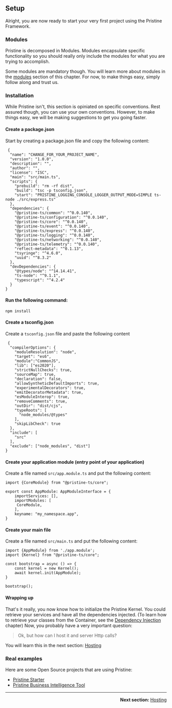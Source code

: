 Setup
------

Alright, you are now ready to start your very first project using the Pristine Framework.

### Modules
Pristine is decomposed in Modules. Modules encapsulate specific functionality so you should really only include the modules for what you are trying to accomplish.

Some modules are mandatory though. You will learn more about modules in the [modules](05.modules.md) section of this chapter. For now, to make things easy, simply follow along and trust us.

### Installation
While Pristine isn't, this section is opiniated on specific conventions. Rest assured though, you can use your own conventions. However, to make things easy, we will be making suggestions to get you going faster.

#### Create a package.json
Start by creating a package.json file and copy the following content:

```
 {
  "name": "CHANGE_FOR_YOUR_PROJECT_NAME",
  "version": "1.0.0",
  "description": "",
  "author": "",
  "license": "ISC",
  "main": "src/main.ts",
  "scripts": {
    "prebuild": "rm -rf dist",
    "build": "tsc -p tsconfig.json",
    "start": "PRISTINE_LOGGING_CONSOLE_LOGGER_OUTPUT_MODE=SIMPLE ts-node ./src/express.ts"
  },
  "dependencies": {
    "@pristine-ts/common": "^0.0.140",
    "@pristine-ts/configuration": "^0.0.140",
    "@pristine-ts/core": "^0.0.140",
    "@pristine-ts/event": "^0.0.140",
    "@pristine-ts/express": "^0.0.140",
    "@pristine-ts/logging": "^0.0.140",
    "@pristine-ts/networking": "^0.0.140",
    "@pristine-ts/telemetry": "^0.0.140",
    "reflect-metadata": "^0.1.13",
    "tsyringe": "^4.6.0",
    "uuid": "^8.3.2"
  },
  "devDependencies": {
    "@types/node": "^14.14.41",
    "ts-node": "^9.1.1",
    "typescript": "^4.2.4"
  }
}
```

#### Run the following command:

```
npm install
```

#### Create a tsconfig.json
Create a `tsconfig.json` file and paste the following content

```
 {
  "compilerOptions": {
    "moduleResolution": "node",
    "target": "es6",
    "module":"CommonJS",
    "lib": ["es2020"],
    "strictNullChecks": true,
    "sourceMap": true,
    "declaration": false,
    "allowSyntheticDefaultImports": true,
    "experimentalDecorators": true,
    "emitDecoratorMetadata": true,
    "esModuleInterop": true,
    "removeComments": true,
    "outDir": "dist/cjs",
    "typeRoots": [
      "node_modules/@types"
    ],
    "skipLibCheck": true
  },
  "include": [
    "src"
  ],
  "exclude": ["node_modules", "dist"]
}

```

#### Create your application module (entry point of your application)
Create a file named `src/app.module.ts` and put the following content:

```
import {CoreModule} from "@pristine-ts/core";

export const AppModule: AppModuleInterface = {
    importServices: [],
    importModules: [
     CoreModule,
    ],
    keyname: "my_namespace.app",
}
```

#### Create your main file
Create a file named `src/main.ts` and put the following content:

```
import {AppModule} from './app.module';
import {Kernel} from "@pristine-ts/core";

const bootstrap = async () => {
    const kernel = new Kernel();
    await kernel.init(AppModule);
}

bootstrap();
```

#### Wrapping up

That's it really, you now know how to initialize the Pristine Kernel. You could retrieve your services and have all the dependencies injected. (To learn how to retrieve your classes from the Container, see the [Dependency Injection](03.dependency-injection.md) chapter)
Now, you probably have a very important question:

> Ok, but how can I host it and server Http calls?

You will learn this in the next section: [Hosting](02.hosting.md)


### Real examples
Here are some Open Source projects that are using Pristine:
* [Pristine Starter](https://github.com/magieno/pristine-starter)
* [Pristine Business Intelligence Tool](https://github.com/magieno/pristine-business-intelligence-tool)


-----

<p align="right">
<strong>Next section: </strong> <a href="02.hosting.md">Hosting</a>
</p>